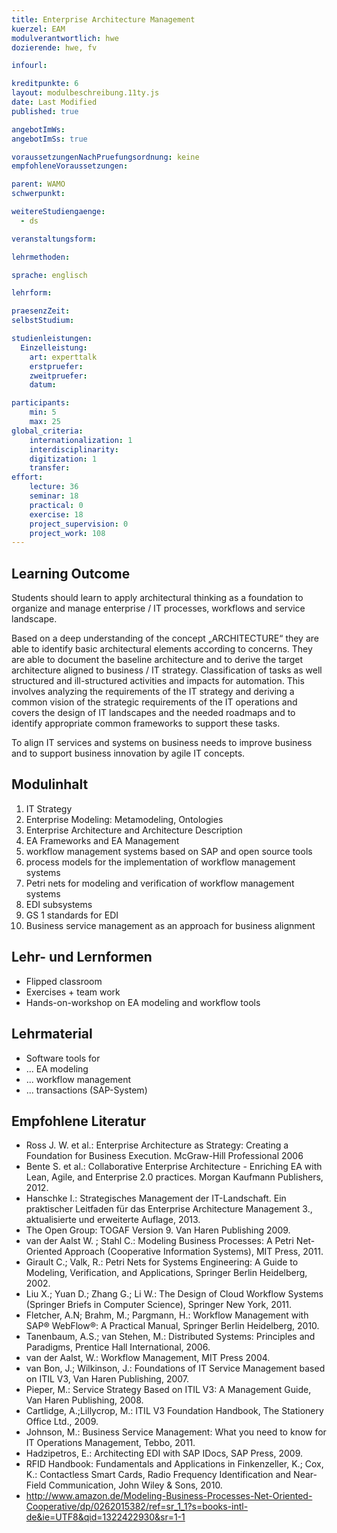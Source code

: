 ```yaml
---
title: Enterprise Architecture Management
kuerzel: EAM
modulverantwortlich: hwe
dozierende: hwe, fv

infourl: 

kreditpunkte: 6
layout: modulbeschreibung.11ty.js
date: Last Modified
published: true

angebotImWs: 
angebotImSs: true

voraussetzungenNachPruefungsordnung: keine
empfohleneVoraussetzungen:

parent: WAMO
schwerpunkt:

weitereStudiengaenge: 
  - ds

veranstaltungsform: 

lehrmethoden:

sprache: englisch

lehrform:

praesenzZeit: 
selbstStudium: 

studienleistungen:
  Einzelleistung:
    art: experttalk
    erstpruefer: 
    zweitpruefer: 
    datum:

participants:
    min: 5
    max: 25
global_criteria:
    internationalization: 1
    interdisciplinarity:
    digitization: 1
    transfer:
effort:
    lecture: 36
    seminar: 18
    practical: 0
    exercise: 18
    project_supervision: 0
    project_work: 108
---
```




## Learning Outcome


Students should learn to apply architectural thinking as a foundation to organize and 
manage enterprise / IT processes, workflows and service landscape.


Based on a deep understanding of the concept „ARCHITECTURE“ they are able to 
identify basic architectural elements according to concerns. They are able to document the baseline
architecture and to derive the target architecture aligned to  business / IT strategy.
Classification of tasks as well structured and ill-structured activities and impacts for automation. 
This involves analyzing the requirements of the IT strategy and deriving a common vision of the strategic
requirements of the IT operations and covers the design of IT landscapes and the needed roadmaps and
to identify appropriate common frameworks to support these tasks.


To align IT services and systems on business needs to improve business and to support 
business innovation by agile IT concepts.



  
## Modulinhalt

1. IT Strategy
2. Enterprise Modeling: Metamodeling, Ontologies
3. Enterprise Architecture and Architecture Description
4. EA Frameworks and EA Management
5. workflow management systems based on SAP and open source tools
6. process models for the implementation of workflow management systems
7. Petri nets for modeling and verification of workflow management systems
8. EDI subsystems
9. GS 1 standards for EDI
10. Business service management as an approach for business alignment



## Lehr- und Lernformen

* Flipped classroom
* Exercises + team work
* Hands-on-workshop on EA modeling and workflow tools



## Lehrmaterial

* Software tools for
* ... EA modeling
* ... workflow management
* ... transactions (SAP-System)


## Empfohlene Literatur

* Ross J. W. et al.: Enterprise Architecture as Strategy: Creating a Foundation for Business Execution. McGraw-Hill Professional 2006
* Bente S. et al.: Collaborative Enterprise Architecture - Enriching EA with Lean, Agile, and Enterprise 2.0 practices. Morgan Kaufmann Publishers, 2012.
* Hanschke I.: Strategisches Management der IT-Landschaft. Ein praktischer Leitfaden für das Enterprise Architecture Management 3., aktualisierte und erweiterte Auflage, 2013.
* The Open Group: TOGAF Version 9. Van Haren Publishing 2009.
* van der Aalst W. ; Stahl C.: Modeling Business Processes: A Petri Net-Oriented Approach (Cooperative Information Systems), MIT Press, 2011.
* Girault C.; Valk, R.: Petri Nets for Systems Engineering: A Guide to Modeling, Verification, and Applications, Springer Berlin Heidelberg, 2002.
* Liu X.; Yuan D.; Zhang G.; Li W.: The Design of Cloud Workflow Systems (Springer Briefs in Computer Science), Springer New York, 2011.
* Fletcher, A.N; Brahm, M.; Pargmann, H.: Workflow Management with SAP® WebFlow®: A Practical Manual, Springer Berlin Heidelberg, 2010.
* Tanenbaum, A.S.; van Stehen, M.:  Distributed Systems: Principles and Paradigms, Prentice Hall International, 2006.  
* van der Aalst, W.: Workflow Management, MIT Press 2004.
* van Bon, J.; Wilkinson, J.: Foundations of IT Service Management based on ITIL V3, Van Haren Publishing, 2007.
* Pieper, M.: Service Strategy Based on ITIL V3: A Management Guide, Van Haren Publishing, 2008.
* Cartlidge, A.;Lillycrop, M.: ITIL V3 Foundation Handbook, The Stationery Office Ltd., 2009.
* Johnson, M.: Business Service Management: What you need to know for IT Operations Management, Tebbo, 2011.
* Hadzipetros, E.: Architecting EDI with SAP IDocs, SAP Press, 2009.
* RFID Handbook: Fundamentals and Applications in Finkenzeller, K.; Cox, K.: Contactless Smart Cards, Radio Frequency Identification and Near-Field Communication, John Wiley & Sons, 2010.
* http://www.amazon.de/Modeling-Business-Processes-Net-Oriented-Cooperative/dp/0262015382/ref=sr_1_1?s=books-intl-de&ie=UTF8&qid=1322422930&sr=1-1
